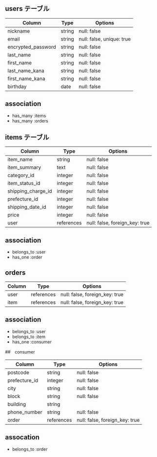## users テーブル

| Column             | Type   | Options                  |
| ------------------ | ------ | ------------------------ |
| nickname           | string | null: false              |
| email              | string | null: false, unique: true|
| encrypted_password | string | null: false              |
| last_name          | string | null: false              |
| first_name         | string | null: false              |
| last_name_kana     | string | null: false              |
| first_name_kana    | string | null: false              |
| birthday           | date   | null: false              |

## association
- has_many :items
- has_many :orders

## items テーブル

| Column             | Type       | Options                        |
| ------------------ | ---------- | ------------------------------ |
| item_name          | string     | null: false                    |
| item_summary       | text       | null: false                    |
| category_id        | integer    | null: false                    |
| item_status_id     | integer    | null: false                    |
| shipping_charge_id | integer    | null: false                    |
| prefecture_id      | integer    | null: false                    |
| shipping_date_id   | integer    | null: false                    |
| price              | integer    | null: false                    |
| user               | references | null: false, foreign_key: true |

## association
- belongs_to :user
- has_one    :order

## orders

| Column             | Type       | Options                        |
| ------------------ | ---------- | ------------------------------ |
| user               | references | null: false, foreign_key: true |
| item               | references | null: false, foreign_key: true |

## association
- belongs_to :user
- belongs_to :item
- has_one    :consumer

##　consumer

| Column             | Type          | Options                        |
| ------------------ | ------------- | ------------------------------ |
| postcode           | string        | null: false                    |
| prefecture_id      | integer       | null: false                    |
| city               | string        | null: false                    |
| block              | string        | null: false                    |
| building           | string        |                                |
| phone_number       | string        | null: false                    |
| order              | references    | null: false, foreign_key: true |

## assocation

- belongs_to :order
